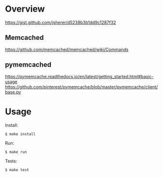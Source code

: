 # Overview

https://gist.github.com/jsherer/d5238b3b1dd9c1287f32

## Memcached

https://github.com/memcached/memcached/wiki/Commands

## pymemcached

https://pymemcache.readthedocs.io/en/latest/getting_started.html#basic-usage
https://github.com/pinterest/pymemcache/blob/master/pymemcache/client/base.py

# Usage

Install:

```
$ make install
```

Run:

```
$ make run
```

Tests:

```
$ make test
```
